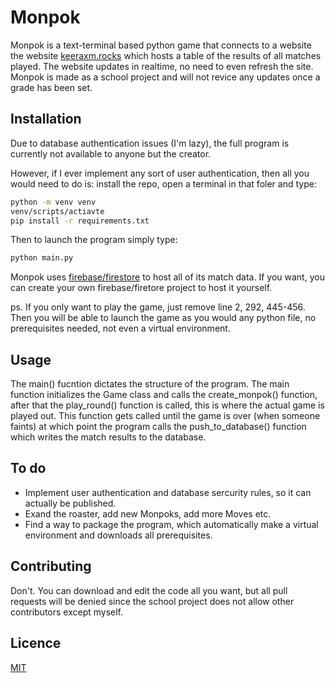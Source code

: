 # Monpok
Monpok is a text-terminal based python game that connects to a website the website [keeraxm.rocks](https://www.keeraxm.rocks) which hosts a table of the results of all matches played. The website updates in realtime, no need to even refresh the site. Monpok is made as a school project and will not revice any updates once a grade has been set.

## Installation
Due to database authentication issues (I'm lazy), the full program is currently not available to anyone but the creator.

However, if I ever implement any sort of user authentication, then all you would need to do is: install the repo, open a terminal in that foler and type:

```bash
python -m venv venv
venv/scripts/actiavte
pip install -r requirements.txt
```
Then to launch the program simply type:

```bash
python main.py
```
Monpok uses [firebase/firestore](https://firebase.google.com/) to host all of its match data. If you want, you can create your own firebase/firetore project to host it yourself. 

ps. If you only want to play the game, just remove line 2, 292, 445-456. Then you will be able to launch the game as you would any python file, no prerequisites needed, not even a virtual environment.

## Usage
The main() fucntion  dictates the structure of the program. The main function initializes the Game class and calls the create_monpok() function, after that the play_round() function is called, this is where the actual game is played out. This function gets called until the game is over (when someone faints) at which point the program calls the push_to_database() function which writes the match results to the database.

## To do
- Implement user authentication and database sercurity rules, so it can actually be published.
- Exand the roaster, add new Monpoks, add more Moves etc.
- Find a way to package the program, which automatically make a virtual environment and downloads all prerequisites.

## Contributing
Don't. You can download and edit the code all you want, but all pull requests will be denied since the school project does not allow other contributors except myself.

## Licence
[MIT](https://choosealicense.com/licenses/mit/)